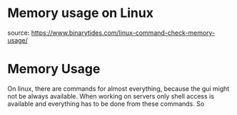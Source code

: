 # Memory usage on Linux
source: https://www.binarytides.com/linux-command-check-memory-usage/

# Memory Usage

On linux, there are commands for almost everything, because the gui might not be always available. When working on servers only shell access is available and everything has to be done from these commands. So 

